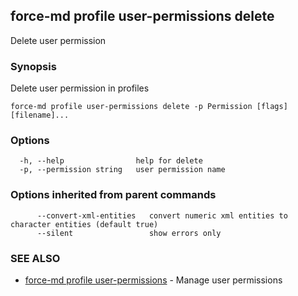 ## force-md profile user-permissions delete

Delete user permission

### Synopsis

Delete user permission in profiles

```
force-md profile user-permissions delete -p Permission [flags] [filename]...
```

### Options

```
  -h, --help                help for delete
  -p, --permission string   user permission name
```

### Options inherited from parent commands

```
      --convert-xml-entities   convert numeric xml entities to character entities (default true)
      --silent                 show errors only
```

### SEE ALSO

* [force-md profile user-permissions](force-md_profile_user-permissions.md)	 - Manage user permissions

